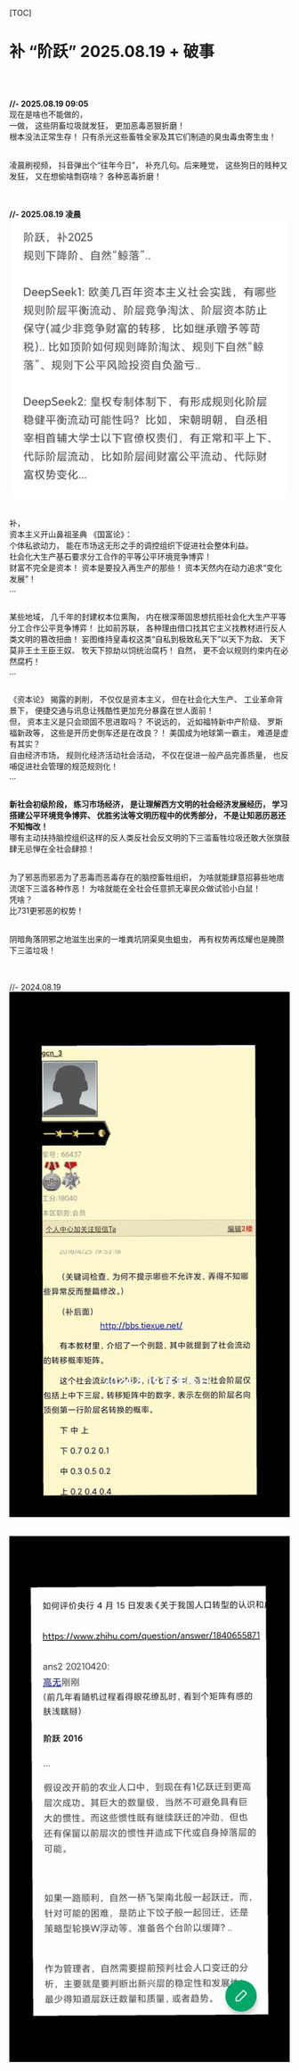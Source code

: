 [TOC]  

# 补 “阶跃” 2025.08.19 + 破事
<br> 
<br> 


**//- 2025.08.19 09:05** <br> 
现在是啥也不能做的，  <br> 
一做， 这些阴畜垃圾就发狂， 更加恶毒恶狠折磨！  <br> 
根本没法正常生存！ 只有杀光这些畜牲全家及其它们制造的臭虫毒虫寄生虫！  <br> 
<br> 

凌晨刷视频， 抖音弹出个“往年今日”， 补充几句。后来睡觉， 这些狗日的贱种又发狂， 又在想偷啥剽窃啥？ 各种恶毒折磨！  <br> 
<br> 
<br> 


**//- 2025.08.19 凌晨**  <br> 
![阶跃补2025.08.19](res/阶跃补2025.08.19_0201.jpg) <br> 
<br> 

补，  <br> 
资本主义开山鼻祖圣典 《国富论》：  <br> 
个体私欲动力， 能在市场这无形之手的调控组织下促进社会整体利益。  <br> 
社会化大生产基石要求分工合作的平等公平环境竞争博弈！  <br> 
财富不完全是资本！ 资本是要投入再生产的那些！ 资本天然内在动力追求“变化发展”！  <br> 
...  <br> 
<br> 

某些地域， 几千年的封建权本位熏陶， 内在根深蒂固思想抗拒社会化大生产平等分工合作公平竞争博弈！ 比如前苏联， 各种理由借口找其它主义找教材进行反人类文明的篡改扭曲！ 妄图维持皇毒权这类“自私到极致私天下”以天下为敌、 天下莫非王土王臣王奴、 牧天下掠劫以饲统治腐朽！ 自然， 更不会以规则约束内在必然腐朽！  <br> 
...  <br> 
<br> 

《资本论》 揭露的剥削， 不仅仅是资本主义， 但在社会化大生产、 工业革命背景下，  便捷交通与讯息让残酷性更加充分暴露在世人面前！  <br> 
但， 资本主义是只会顽固不思进取吗？ 不说远的， 近如福特新中产阶级、 罗斯福新政等， 这些是开历史倒车还是在改良？！ 美国成为地球第一霸主， 难道是虚有其实？  <br> 
自由经济市场， 规则化经济活动社会活动， 不仅在促进一般产品完善质量， 也反哺促进社会管理的规范规则化！  <br> 
...  <br> 
<br> 

**新社会初级阶段， 练习市场经济， 是让理解西方文明的社会经济发展经历， 学习搭建公平环境竞争博弈、 优胜劣汰等文明历程中的优秀部分， 不是让知恶历恶还不知悔改！**  <br> 
哪有主动扶持脑控组织这样的反人类反社会反文明的下三滥畜牲垃圾还敢大张旗鼓肆无忌惮在全社会肆掠！  <br> 
<br> 

为了邪恶而邪恶为了恶毒而恶毒存在的脑控畜牲组织， 为啥就能肆意招募些地痞流氓下三滥各种作恶！ 为啥就能在全社会任意抓无辜民众做试验小白鼠！ <br> 
凭啥？ <br> 
比731更邪恶的权势！ <br> 
<br> 

阴暗角落阴邪之地滋生出来的一堆粪坑阴渠臭虫蛆虫， 再有权势再炫耀也是腌臜下三滥垃圾！  <br> 
<br> 
<br> 


//- 2024.08.19  <br> 
![阶跃Old2016tiexue](res/阶跃Old2016tiexue.jpg) <br> 
<br> 

![阶跃Old2021zhihu](res/阶跃Old2021zhihu.jpg) <br> 
<br> 
<br> 
